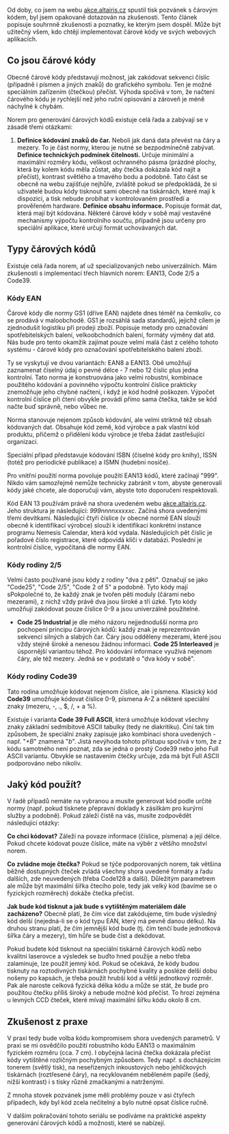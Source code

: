 <!-- dcterms:identifier = aspnetcz#162 -->
<!-- dcterms:title = Čárové kódy na webu: Základy -->
<!-- dcterms:abstract = Od doby, co jsem na webu akce.altairis.cz spustil tisk pozvánek s čárovým kódem, byl jsem opakovaně dotazován na zkušenosti. Tento článek popisuje souhrnně zkušenosti a poznatky, ke kterým jsem dospěl. Může být užitečný všem, kdo chtějí implementovat čárové kódy ve svých webových aplikacích. -->
<!-- np9:categoryId = 1 -->
<!-- x4w:category = Tipy, triky -->
<!-- np9:authorId = 1 -->
<!-- np9:authorEmail = michal.valasek@altairis.cz -->
<!-- dcterms:creator = Michal Altair Valášek -->
<!-- np9:serialId = 3 -->
<!-- x4w:serial = Čárové kódy na webu -->
<!-- dcterms:created = 2007-08-14T22:05:36.997+02:00 -->
<!-- dcterms:dateAccepted = 2007-08-14T22:05:36.997+02:00 -->

Od doby, co jsem na webu [akce.altairis.cz](http://akce.altairis.cz/) spustil tisk pozvánek s čárovým kódem, byl jsem opakovaně dotazován na zkušenosti. Tento článek popisuje souhrnně zkušenosti a poznatky, ke kterým jsem dospěl. Může být užitečný všem, kdo chtějí implementovat čárové kódy ve svých webových aplikacích.

## Co jsou čárové kódy

Obecně čárové kódy představují možnost, jak zakódovat sekvenci číslic (případně i písmen a jiných znaků) do grafického symbolu. Ten je možné speciálním zařízením (čtečkou) přečíst. Výhoda spočívá v tom, že načtení čárového kódu je rychlejší než jeho ruční opisování a zároveň je méně náchylné k chybám.

Norem pro generování čárových kódů existuje celá řada a zabývají se v zásadě třemi otázkami:

1.  **Definice kódování znaků do čar.** Neboli jak daná data převést na čáry a mezery. To je část normy, kterou je nutné se bezpodmínečně zabývat.  **Definice technických podmínek čitelnosti.** Určuje minimální a maximální rozměry kódu, velikost ochranného pásma (prázdné plochy, která by kolem kódu měla zůstat, aby čtečka dokázala kód najít a přečíst), kontrast světlého a tmavého bodu a podobně. Tato část se obecně na webu zajišťuje nejhůře, zvláště pokud se předpokládá, že si uživatelé budou kódy tisknout sami obecně na tiskárnách, které mají k dispozici, a tisk nebude probíhat v kontrolovaném prostředí a prověřeném hardware.  **Definice obsahu informace.** Popisuje formát dat, která mají být kódována. Některé čárové kódy v sobě mají vestavěné mechanismy výpočtu kontrolního součtu, případně jsou určeny pro speciální aplikace, které určují formát uchovávaných dat. 

## Typy čárových kódů

Existuje celá řada norem, ať už specializovaných nebo univerzálních. Mám zkušenosti s implementací třech hlavních norem: EAN13, Code 2/5 a Code39.

### Kódy EAN

Čárové kódy dle normy GS1 (dříve EAN) najdete dnes téměř na čemkoliv, co se prodává v maloobchodě. GS1 je rozsáhlá sada standardů, jejichž cílem je zjednodušit logistiku při prodeji zboží. Popisuje metody pro označování spotřebitelských balení, velkoobchodních balení, formáty výměny dat atd. Nás bude pro tento okamžik zajímat pouze velmi malá část z celého tohoto systému - čárové kódy pro označování spotřebitelského balení zboží.

Ty se vyskytují ve dvou variantách: EAN8 a EAN13. Obě umožňují zaznamenat číselný údaj o pevné délce - 7 nebo 12 číslic plus jedna kontrolní. Tato norma je konstruována jako velmi robustní, kombinace použitého kódování a povinného výpočtu kontrolní číslice prakticky znemožňuje jeho chybné načtení, i když je kód hodně poškozen. Výpočet kontrolní číslice při čtení obvykle provádí přímo sama čtečka, takže se kód načte buď správně, nebo vůbec ne.

Norma stanovuje nejenom způsob kódování, ale velmi striktně též obsah kódovaných dat. Obsahuje kód země, kód výrobce a pak vlastní kód produktu, přičemž o přidělení kódu výrobce je třeba žádat zastřešující organizaci. 

Speciální případ představuje kódování ISBN (číselné kódy pro knihy), ISSN (totéž pro periodické publikace) a ISMN (hudební nosiče).

Pro vnitřní použití norma povoluje použití EAN13 kódů, které začínají "999". Nikdo vám samozřejmě nemůže technicky zabránit v tom, abyste generovali kódy jaké chcete, ale doporučuji vám, abyste toto doporučení respektovali.

Kód EAN 13 používám právě na shora uvedeném webu [akce.altairis.cz](http://akce.altairis.cz/). Jeho struktura je následující: *999nnnnxxxxxc*. Začíná shora uvedenými třemi devítkami. Následující čtyři číslice (v obecné normě EAN slouží obecně k identifikaci výrobce) slouží k identifikaci konkrétní instance programu Nemesis Calendar, která kód vydala. Následujících pět číslic je pořadové číslo registrace, které odpovídá klíči v databázi. Poslední je kontrolní číslice, vypočítaná dle normy EAN.

### Kódy rodiny 2/5

Velmi často používané jsou kódy z rodiny "dva z pěti". Označují se jako "Code25", "Code 2/5", "Code 2 of 5" a podobně. Tyto kódy mají sPokpolečné to, že každý znak je tvořen pěti moduly (čárami nebo mezerami), z nichž vždy právě dva jsou široké a tři úzké. Tyto kódy umožňují zakódovat pouze číslice 0-9 a jsou univerzálně použitelné.

*   **Code 25 Industrial** je dle mého názoru nejjednodušší norma pro pochopení principu čárových kódů: každý znak je reprezentován sekvencí silných a slabých čar. Čáry jsou odděleny mezerami, které jsou vždy stejně široké a nenesou žádnou informaci.  **Code 25 Interleaved** je úspornější variantou téhož. Pro kódování informace využívá nejenom čáry, ale též mezery. Jedná se v podstatě o "dva kódy v sobě". 

### Kódy rodiny Code39

Tato rodina umožňuje kódovat nejenom číslice, ale i písmena. Klasický kód **Code39** umožňuje kódovat číslice 0-9, písmena A-Z a některé speciální znaky (mezeru, -, ., $, /, + a %). 

Existuje i varianta **Code 39 Full ASCII**, která umožňuje kódovat všechny znaky základní sedmibitové ASCII tabulky (tedy ne diakritiku). Činí tak tím způsobem, že speciální znaky zapisuje jako kombinaci shora uvedených - např. "*+B*" znamená "*b*". Jistá nevýhoda tohoto přístupu spočívá v tom, že z kódu samotného není poznat, zda se jedná o prostý Code39 nebo jeho Full ASCII variantu. Obvykle se nastavením čtečky určuje, zda má být Full ASCII podporováno nebo nikoliv.

## Jaký kód použít?

V řadě případů nemáte na vybranou a musíte generovat kód podle určité normy (např. pokud tisknete přepravní doklady k zásilkám pro kurýrní služby a podobně). Pokud záleží čistě na vás, musíte zodpovědět následující otázky:

**Co chci kódovat?** Záleží na povaze informace (číslice, písmena) a její délce. Pokud chcete kódovat pouze číslice, máte na výběr z většího množství norem.

**Co zvládne moje čtečka?** Pokud se týče podporovaných norem, tak většina běžně dostupných čteček zvládá všechny shora uvedené formáty a řadu dalších, zde neuvedených (třeba Code128 a další). Důležitým parametrem ale může být maximální šířka čtecího pole, tedy jak velký kód (bavíme se o fyzických rozměrech) dokáže čtečka přečíst.

**Jak bude kód tisknut a jak bude s vytištěným materiálem dále zacházeno?** Obecně platí, že čím více dat zakódujeme, tím bude výsledný kód delší (nejedná-li se o kód typu EAN, který má pevně danou délku). Na druhou stranu platí, že čím jemnější kód bude (tj. čím tenčí bude jednotková šířka čáry a mezery), tím hůře se bude číst a dekódovat.

Pokud budete kód tisknout na speciální tiskárně čárových kódů nebo kvalitní laserovce a výsledek se buďto hned použije a nebo třeba zalaminuje, lze použít jemný kód. Pokud se očekává, že kódy budou tisknuty na roztodivných tiskárnách pochybné kvality a posléze delší dobu nošeny po kapsách, je třeba použít hrubší kód a větší jednotkový rozměr. Pak ale naroste celková fyzická délka kódu a může se stát, že bude pro použitou čtečku příliš široký a nebude možné kód přečíst. To hrozí zejména u levných CCD čteček, které mívají maximální šířku kódu okolo 8 cm.

## Zkušenost z praxe

V praxi tedy bude volba kódu kompromisem shora uvedených parametrů. V praxi se mi osvědčilo použití robustního kódu EAN13 o maximálním fyzickém rozměru (cca. 7 cm). I obyčejná laciná čtečka dokázala přečíst kódy vytištěné rozličným pochybným způsobem. Tedy např. s docházejícím tonerem (světlý tisk), na neseřízených inkoustových nebo jehličkových tiskárnách (roztřesené čáry), na recyklovaném neběleném papíře (šedý, nižší kontrast) i s tisky různě zmačkanými a natrženými.

Z mnoha stovek pozvánek jsme měli problémy pouze v asi čtyřech případech, kdy byl kód zcela nečitelný a bylo nutné opsat číslice ručně.

V dalším pokračování tohoto seriálu se podíváme na praktické aspekty generování čárových kódů a možnosti, které se nabízejí.